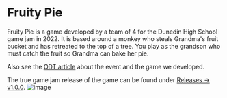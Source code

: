 # Fruity Pie

Fruity Pie is a game developed by a team of 4 for the Dunedin High School game jam in 2022. It is based around a monkey who steals Grandma's fruit bucket and has retreated to the top of a tree. You play as the grandson who must catch the fruit so Grandma can bake her pie. 

Also see the [ODT article](https://www.odt.co.nz/news/dunedin/pie-sky-dream-realised-game-jam) about the event and the game we developed.

The true game jam release of the game can be found under [Releases -> v1.0.0](https://github.com/mmoomocow/Grandmas-fruit/releases/tag/v1.0.0). 
![image](https://user-images.githubusercontent.com/44288823/180877874-9d14fd30-0ca0-4882-a934-f3970b008461.png)
